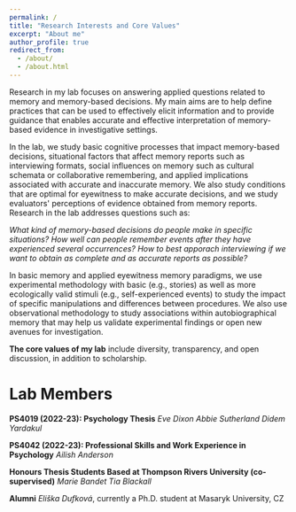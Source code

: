 ```yaml
---
permalink: /
title: "Research Interests and Core Values"
excerpt: "About me"
author_profile: true
redirect_from: 
  - /about/
  - /about.html
---
```


Research in my lab focuses on answering applied questions related to memory and memory-based decisions. My main aims are to help define practices that can be used to effectively elicit information and to provide guidance that enables accurate and effective interpretation of memory-based evidence in investigative settings.

In the lab, we study basic cognitive processes that impact memory-based decisions, situational factors that affect memory reports such as interviewing formats, social influences on memory such as cultural schemata or collaborative remembering, and applied implications associated with accurate and inaccurate memory. We also study conditions that are optimal for eyewitness to make accurate decisions, and we study evaluators' perceptions of evidence obtained from memory reports. Research in the lab addresses questions such as:

*What kind of memory-based decisions do people make in specific situations?*
*How well can people remember events after they have experienced several occurrences?*
*How to best apporach interviewing if we want to obtain as complete and as accurate reports as possible?*

In basic memory and applied eyewitness memory paradigms, we use experimental methodology with basic (e.g., stories) as well as more ecologically valid stimuli (e.g., self-experienced events) to study the impact of specific manipulations and differences between procedures. We also use observational methodology to study associations within autobiographical memory that may help us validate experimental findings or open new avenues for investigation.

**The core values of my lab** include diversity, transparency, and open discussion, in addition to scholarship.

Lab Members
======
**PS4019 (2022-23): Psychology Thesis**
*Eve Dixon*
*Abbie Sutherland*
*Didem Yardakul*

**PS4042 (2022-23): Professional Skills and Work Experience in Psychology**
*Ailish Anderson*

**Honours Thesis Students Based at Thompson Rivers University (co-supervised)**
*Marie Bandet*
*Tia Blackall*

**Alumni**
*Eliška Dufková*, currently a Ph.D. student at Masaryk University, CZ